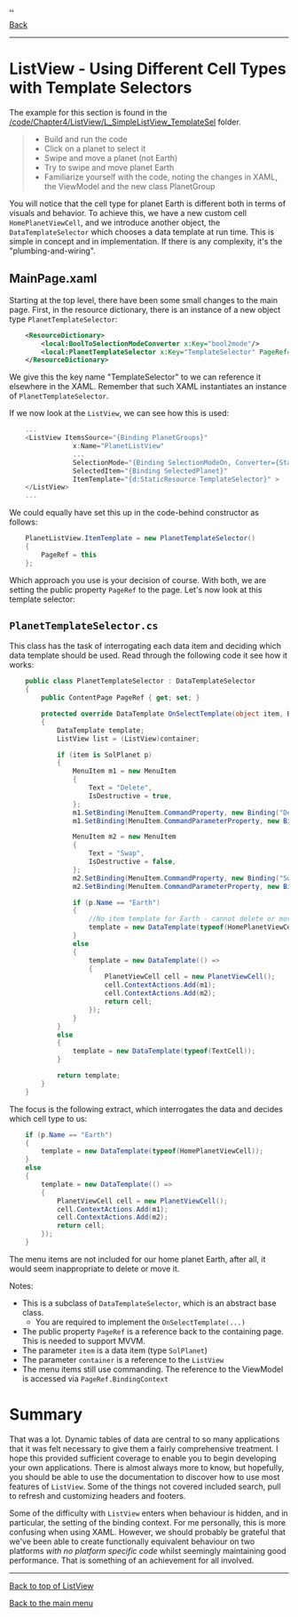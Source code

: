 [..](listview.md)

[Back](listview-groups.md)

---

# ListView - Using Different Cell Types with Template Selectors

The example for this section is found in the [/code/Chapter4/ListView/L_SimpleListView_TemplateSel](/code/Chapter4/ListView/L_SimpleListView_TemplateSel) folder.

> * Build and run the code
> * Click on a planet to select it
> * Swipe and move a planet (not Earth)
> * Try to swipe and move planet Earth
> * Familiarize yourself with the code, noting the changes in XAML, the ViewModel and the new class PlanetGroup

You will notice that the cell type for planet Earth is different both in terms of visuals and behavior. To achieve this, we have a new custom cell `HomePlanetViewCell`, and we introduce another object, the `DataTemplateSelector` which chooses a data template at run time. This is simple in concept and in implementation. If there is any complexity, it's the  "plumbing-and-wiring".

## MainPage.xaml
Starting at the top level, there have been some small changes to the main page. First, in the resource dictionary, there is an instance of a new object type `PlanetTemplateSelector`:

```XML
    <ResourceDictionary>
        <local:BoolToSelectionModeConverter x:Key="bool2mode"/>
        <local:PlanetTemplateSelector x:Key="TemplateSelector" PageRef="{x:Reference MainContentPage}" />
    </ResourceDictionary>
```        

We give this the key name "TemplateSelector" to we can reference it elsewhere in the XAML. Remember that such XAML instantiates an instance of `PlanetTemplateSelector`.

If we now look at the `ListView`, we can see how this is used:

```C#
    ...
    <ListView ItemsSource="{Binding PlanetGroups}"
                x:Name="PlanetListView"
                ...
                SelectionMode="{Binding SelectionModeOn, Converter={StaticResource bool2mode}, Mode=TwoWay }"
                SelectedItem="{Binding SelectedPlanet}"
                ItemTemplate="{d:StaticResource TemplateSelector}" >            
    </ListView>
    ...
```        

We could equally have set this up in the code-behind constructor as follows:

```C#
    PlanetListView.ItemTemplate = new PlanetTemplateSelector()
    {
        PageRef = this
    };
```            

Which approach you use is your decision of course. With both, we are setting the public property `PageRef` to the page.
Let's now look at this template selector:

## `PlanetTemplateSelector.cs`
This class has the task of interrogating each data item and deciding which data template should be used. Read through the following code it see how it works:

```C#
    public class PlanetTemplateSelector : DataTemplateSelector
    {
        public ContentPage PageRef { get; set; }

        protected override DataTemplate OnSelectTemplate(object item, BindableObject container)
        {
            DataTemplate template;
            ListView list = (ListView)container;

            if (item is SolPlanet p)
            {
                MenuItem m1 = new MenuItem
                {
                    Text = "Delete",
                    IsDestructive = true,
                };
                m1.SetBinding(MenuItem.CommandProperty, new Binding("DeleteCommand", source: PageRef.BindingContext));
                m1.SetBinding(MenuItem.CommandParameterProperty, new Binding("."));

                MenuItem m2 = new MenuItem
                {
                    Text = "Swap",
                    IsDestructive = false,
                };
                m2.SetBinding(MenuItem.CommandProperty, new Binding("SwapCommand", source: PageRef.BindingContext));
                m2.SetBinding(MenuItem.CommandParameterProperty, new Binding("."));

                if (p.Name == "Earth")
                {
                    //No item template for Earth - cannot delete or move
                    template = new DataTemplate(typeof(HomePlanetViewCell));
                }
                else
                {
                    template = new DataTemplate(() =>
                    {
                        PlanetViewCell cell = new PlanetViewCell();
                        cell.ContextActions.Add(m1);
                        cell.ContextActions.Add(m2);
                        return cell;
                    });
                }
            }
            else
            {
                template = new DataTemplate(typeof(TextCell));
            }

            return template;
        }
    }
```    

The focus is the following extract, which interrogates the data and decides which cell type to us:

```C#
    if (p.Name == "Earth")
    {
        template = new DataTemplate(typeof(HomePlanetViewCell));
    }
    else
    {
        template = new DataTemplate(() =>
        {
            PlanetViewCell cell = new PlanetViewCell();
            cell.ContextActions.Add(m1);
            cell.ContextActions.Add(m2);
            return cell;
        });
    }
```               

The menu items are not included for our home planet Earth, after all, it would seem inappropriate to delete or move it.

Notes:

* This is a subclass of `DataTemplateSelector`, which is an abstract base class. 
    * You are required to implement the `OnSelectTemplate(...)`
* The public property `PageRef` is a reference back to the containing page. This is needed to support MVVM.
* The parameter `item` is a data item (type `SolPlanet`)
* The parameter `container` is a reference to the `ListView`
* The menu items still use commanding. The reference to the ViewModel is accessed via `PageRef.BindingContext`

# Summary
That was a lot. Dynamic tables of data are central to so many applications that it was felt necessary to give them a fairly comprehensive treatment. I hope this provided sufficient coverage to enable you to begin developing your own applications. There is almost always more to know, but hopefully, you should be able to use the documentation to discover how to use most features of `ListView`. Some of the things not covered included search, pull to refresh and customizing headers and footers.

Some of the difficulty with `ListView` enters when behaviour is hidden, and in particular, the setting of the binding context. For me personally, this is more confusing when using XAML. However, we should probably be grateful that we've been able to create functionally equivalent behaviour on two platforms _with no platform specific code_ whilst seemingly maintaining good performance. That is something of an achievement for all involved.

----

[Back to top of ListView](listview.md)

[Back to the main menu](readme.md)